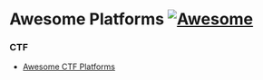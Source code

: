 # Awesome Platforms [![Awesome](https://cdn.rawgit.com/sindresorhus/awesome/d7305f38d29fed78fa85652e3a63e154dd8e8829/media/badge.svg)](https://github.com/We5ter/Awesome-Platforms)

### CTF 

 - [Awesome CTF Platforms](https://github.com/We5ter/Awesome-Platforms/blob/master/CTF-Platforms.md)
